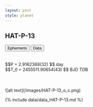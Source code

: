 ```yaml
---
layout: post
style: planet
---
```

<script src="../js/planets.js"></script>

## HAT-P-13

<!-- Tab links -->
<div class="tab">
<button class="tablinks" onclick="openCity(event, 'Ephemeris')">Ephemeris</button>
<button class="tablinks" onclick="openCity(event, 'Data')">Data</button>
</div>

<!-- Tab content -->
<div id="Ephemeris" class="tabcontent" markdown="1">
<br/><br/>
$$P = 2.9162368(32) $$ day <br/>
$$T_0 = 2455511.90654(43) $$ BJD TDB
<br/><br/>
<br/><br/>
![alt text](/images/HAT-P-13_o_c.png)
</div>


<div id="Data" class="tabcontent" markdown="1">

{% include data/data_HAT-P-13.md %}

</div>

<script src="../js/tabs.js"></script>


